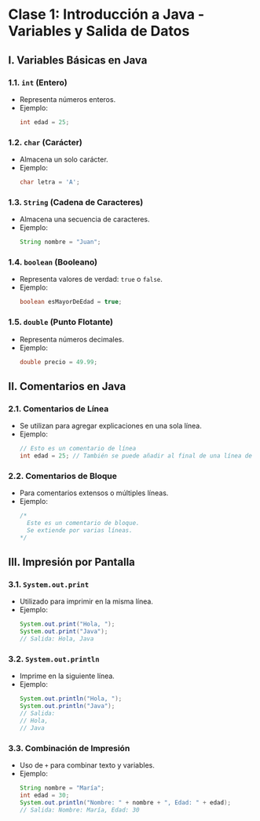 # Clase 1: Introducción a Java - Variables y Salida de Datos

## I. Variables Básicas en Java

### 1.1. `int` (Entero)
- Representa números enteros.
- Ejemplo:
  ```java
  int edad = 25;
  ```

### 1.2. `char` (Carácter)
- Almacena un solo carácter.
- Ejemplo:
  ```java
  char letra = 'A';
  ```

### 1.3. `String` (Cadena de Caracteres)
- Almacena una secuencia de caracteres.
- Ejemplo:
  ```java
  String nombre = "Juan";
  ```

### 1.4. `boolean` (Booleano)
- Representa valores de verdad: `true` o `false`.
- Ejemplo:
  ```java
  boolean esMayorDeEdad = true;
  ```

### 1.5. `double` (Punto Flotante)
- Representa números decimales.
- Ejemplo:
  ```java
  double precio = 49.99;
  ```

## II. Comentarios en Java

### 2.1. Comentarios de Línea
- Se utilizan para agregar explicaciones en una sola línea.
- Ejemplo:
  ```java
  // Esto es un comentario de línea
  int edad = 25; // También se puede añadir al final de una línea de código
  ```

### 2.2. Comentarios de Bloque
- Para comentarios extensos o múltiples líneas.
- Ejemplo:
  ```java
  /*
    Este es un comentario de bloque.
    Se extiende por varias líneas.
  */
  ```

## III. Impresión por Pantalla

### 3.1. `System.out.print`
- Utilizado para imprimir en la misma línea.
- Ejemplo:
  ```java
  System.out.print("Hola, ");
  System.out.print("Java");
  // Salida: Hola, Java
  ```

### 3.2. `System.out.println`
- Imprime en la siguiente línea.
- Ejemplo:
  ```java
  System.out.println("Hola, ");
  System.out.println("Java");
  // Salida:
  // Hola, 
  // Java
  ```

### 3.3. Combinación de Impresión
- Uso de `+` para combinar texto y variables.
- Ejemplo:
  ```java
  String nombre = "María";
  int edad = 30;
  System.out.println("Nombre: " + nombre + ", Edad: " + edad);
  // Salida: Nombre: María, Edad: 30
  ```
